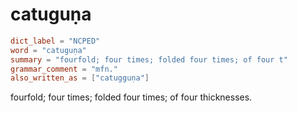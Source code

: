 # catuguṇa

``` toml
dict_label = "NCPED"
word = "catuguṇa"
summary = "fourfold; four times; folded four times; of four t"
grammar_comment = "mfn."
also_written_as = ["catugguṇa"]
```

fourfold; four times; folded four times; of four thicknesses.

